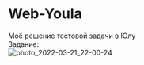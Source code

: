 # Web-Youla
Моё решение тестовой задачи в Юлу  
Задание:  
![photo_2022-03-21_22-00-24](https://user-images.githubusercontent.com/90391545/195609838-50dca042-e80c-4060-b660-3abbde9b635d.jpg)
